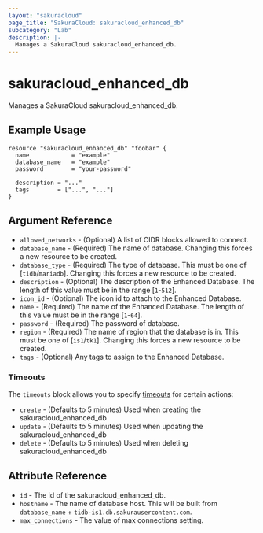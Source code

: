 ```yaml
---
layout: "sakuracloud"
page_title: "SakuraCloud: sakuracloud_enhanced_db"
subcategory: "Lab"
description: |-
  Manages a SakuraCloud sakuracloud_enhanced_db.
---
```


# sakuracloud_enhanced_db

Manages a SakuraCloud sakuracloud_enhanced_db.

## Example Usage

```hcl
resource "sakuracloud_enhanced_db" "foobar" {
  name            = "example"
  database_name   = "example"
  password        = "your-password"

  description = "..."
  tags        = ["...", "..."]
}
```

## Argument Reference

* `allowed_networks` - (Optional) A list of CIDR blocks allowed to connect.
* `database_name` - (Required) The name of database. Changing this forces a new resource to be created.
* `database_type` - (Required) The type of database. This must be one of [`tidb`/`mariadb`]. Changing this forces a new resource to be created.
* `description` - (Optional) The description of the Enhanced Database. The length of this value must be in the range [`1`-`512`].
* `icon_id` - (Optional) The icon id to attach to the Enhanced Database.
* `name` - (Required) The name of the Enhanced Database. The length of this value must be in the range [`1`-`64`].
* `password` - (Required) The password of database.
* `region` - (Required) The name of region that the database is in. This must be one of [`is1`/`tk1`]. Changing this forces a new resource to be created.
* `tags` - (Optional) Any tags to assign to the Enhanced Database.



### Timeouts

The `timeouts` block allows you to specify [timeouts](https://www.terraform.io/docs/configuration/resources.html#operation-timeouts) for certain actions:

* `create` - (Defaults to 5 minutes) Used when creating the sakuracloud_enhanced_db
* `update` - (Defaults to 5 minutes) Used when updating the sakuracloud_enhanced_db
* `delete` - (Defaults to 5 minutes) Used when deleting sakuracloud_enhanced_db


## Attribute Reference

* `id` - The id of the sakuracloud_enhanced_db.
* `hostname` - The name of database host. This will be built from `database_name` + `tidb-is1.db.sakurausercontent.com`.
* `max_connections` - The value of max connections setting.



